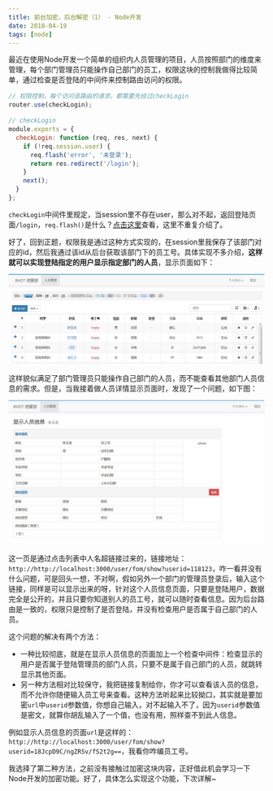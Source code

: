 ```yaml
---
title: 前台加密，后台解密（1） - Node开发
date: 2018-04-19
tags: [node]
---
```


最近在使用Node开发一个简单的组织内人员管理的项目，人员按照部门的维度来管理，每个部门管理员只能操作自己部门的员工，权限这块的控制我做得比较简单，通过检查是否登陆的中间件来控制路由访问的权限。

```js
// 权限控制，每个访问该路由的请求，都需要先经过checkLogin
router.use(checkLogin);
```


```js
// checkLogin
module.exports = {
  checkLogin: function (req, res, next) {
    if (!req.session.user) {
      req.flash('error', '未登录');
      return res.redirect('/login');
    }
    next();
  }
};
```

`checkLogin`中间件里规定，当session里不存在user，那么对不起，返回登陆页面`/login`，`req.flash()`是什么？[点击这里](/2017/06/06/use-flash-in-express)查看，这里不重复介绍了。

好了，回到正题，权限我是通过这种方式实现的，在session里我保存了该部门对应的id，然后我通过该id从后台获取该部门下的员工号。具体实现不多介绍，**这样就可以实现登陆指定的用户显示指定部门的人员**，显示页面如下：

![](../image/node/2018-04-19-10-51-22.jpg)

这样貌似满足了部门管理员只能操作自己部门的人员，而不能查看其他部门人员信息的需求。但是，当我接着做人员详情显示页面时，发现了一个问题，如下图：

![](../image/node/2018-04-19-10-46-43.jpg)

这一页是通过点击列表中人名超链接过来的，链接地址：`http://http://localhost:3000/user/fom/show?userid=118123`，咋一看并没有什么问题，可是回头一想，不对啊，假如另外一个部门的管理员登录后，输入这个链接，同样是可以显示出来的呀，针对这个人员信息页面，只要是登陆用户，数据完全是公开的，并且只要你知道别人的员工号，就可以随时查看信息。因为后台路由是一致的，权限只是控制了是否登陆，并没有检查用户是否属于自己部门的人员。

这个问题的解决有两个方法：
- 一种比较彻底，就是在显示人员信息的页面加上一个检查中间件：检查显示的用户是否属于登陆管理员的部门人员，只要不是属于自己部门的人员，就跳转显示其他页面。
- 另一种方法相对比较保守，我把链接复制给你，你才可以查看该人员的信息，而不允许你随便输入员工号来查看。这种方法听起来比较拗口，其实就是要加密`url`中`userid`参数值，你想自己输入，对不起输入不了，因为`userid`参数值是密文，就算你胡乱输入了一个值，也没有用，照样查不到此人信息。

例如显示人员信息的页面`url`是这样的：`http://http://localhost:3000/user/fom/show?userid=18JcpD9C/ngZRSv/fS2t2g==`，我看你咋编员工号。

我选择了第二种方法，之前没有接触过加密这块内容，正好借此机会学习一下Node开发的加密功能。好了，具体怎么实现这个功能，下次详解~